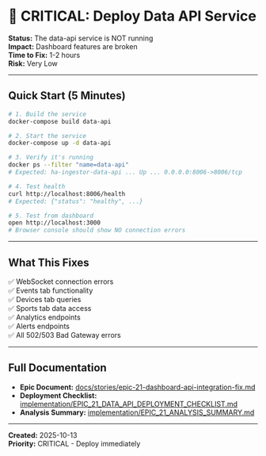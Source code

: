 # 🚨 CRITICAL: Deploy Data API Service

**Status:** The data-api service is NOT running  
**Impact:** Dashboard features are broken  
**Time to Fix:** 1-2 hours  
**Risk:** Very Low

---

## Quick Start (5 Minutes)

```bash
# 1. Build the service
docker-compose build data-api

# 2. Start the service
docker-compose up -d data-api

# 3. Verify it's running
docker ps --filter "name=data-api"
# Expected: ha-ingestor-data-api ... Up ... 0.0.0.0:8006->8006/tcp

# 4. Test health
curl http://localhost:8006/health
# Expected: {"status": "healthy", ...}

# 5. Test from dashboard
open http://localhost:3000
# Browser console should show NO connection errors
```

---

## What This Fixes

✅ WebSocket connection errors  
✅ Events tab functionality  
✅ Devices tab queries  
✅ Sports tab data access  
✅ Analytics endpoints  
✅ Alerts endpoints  
✅ All 502/503 Bad Gateway errors

---

## Full Documentation

- **Epic Document:** [docs/stories/epic-21-dashboard-api-integration-fix.md](docs/stories/epic-21-dashboard-api-integration-fix.md)
- **Deployment Checklist:** [implementation/EPIC_21_DATA_API_DEPLOYMENT_CHECKLIST.md](implementation/EPIC_21_DATA_API_DEPLOYMENT_CHECKLIST.md)
- **Analysis Summary:** [implementation/EPIC_21_ANALYSIS_SUMMARY.md](implementation/EPIC_21_ANALYSIS_SUMMARY.md)

---

**Created:** 2025-10-13  
**Priority:** CRITICAL - Deploy immediately

